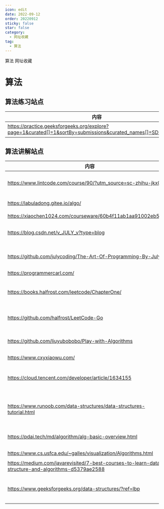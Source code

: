 ```yaml
---
icon: edit
date: 2022-09-12
order: 20220912
sticky: false
star: false
category:
  - 网址收藏
tag:
  - 算法
---
```


算法 网址收藏

<!-- more -->

# 算法

## 算法练习站点

| 内容 | 说明 |
| ----- | ----- |
| https://practice.geeksforgeeks.org/explore?page=1&curated[]=1&sortBy=submissions&curated_names[]=SDE%20Sheet | GeekForGeek 的刷题网站 |

## 算法讲解站点

| 内容 | 说明 |
| ----- | ----- |
| https://www.lintcode.com/course/90/?utm_source=sc-zhihu-jkx0831 | 面试常考算法模板——万能算法小抄 |
| https://labuladong.gitee.io/algo/ | Labuladong 算法小抄 |
| https://xiaochen1024.com/courseware/60b4f11ab1aa91002eb53b18 | 全栈潇晨 |
| https://blog.csdn.net/v_JULY_v?type=blog | 结构之法 算法之道 CSDN 上面的算法博客 |
| https://github.com/julycoding/The-Art-Of-Programming-By-July | 编程艺术系列(脱胎于微软面试 100 题系列) |
| https://programmercarl.com/ |  代码随想录 |
| https://books.halfrost.com/leetcode/ChapterOne/ |  LeetCode Cookbook Go 语言版本刷题手册 |
| https://github.com/halfrost/LeetCode-Go | Cookbook Go 语言的 GitHub 站点 |
| https://github.com/liuyubobobo/Play-with-Algorithms | 算法与数据结构 - 课程官方代码仓 |
| https://www.cxyxiaowu.com/ | 吴师兄学算法 |
| https://cloud.tencent.com/developer/article/1634155 | 图解！24 张图彻底弄懂九大常见数据结构！ |
| https://www.runoob.com/data-structures/data-structures-tutorial.html | 数据结构与算法 包含排序, 堆, 搜索树, 并查集, 图论 |
| https://pdai.tech/md/algorithm/alg-basic-overview.html | Java 全栈 - 数据结构基础知识体系详解 |
| https://www.cs.usfca.edu/~galles/visualization/Algorithms.html | 算法可视化 |
| https://medium.com/javarevisited/7-best-courses-to-learn-data-structure-and-algorithms-d5379ae2588 | 7 个最好的数据结构课程 |
| https://www.geeksforgeeks.org/data-structures/?ref=lbp | GeekForGeeks Data Structures 课程 |
